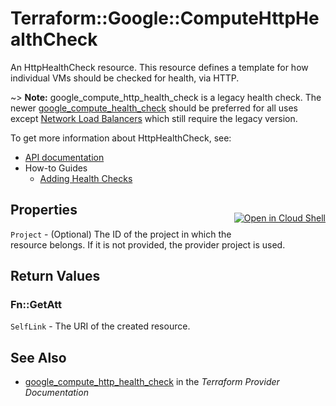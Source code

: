 # Terraform::Google::ComputeHttpHealthCheck

An HttpHealthCheck resource. This resource defines a template for how
individual VMs should be checked for health, via HTTP.


~> **Note:** google_compute_http_health_check is a legacy health check.
The newer [google_compute_health_check](/docs/providers/google/r/compute_health_check.html)
should be preferred for all uses except
[Network Load Balancers](https://cloud.google.com/compute/docs/load-balancing/network/)
which still require the legacy version.


To get more information about HttpHealthCheck, see:

* [API documentation](https://cloud.google.com/compute/docs/reference/latest/httpHealthChecks)
* How-to Guides
    * [Adding Health Checks](https://cloud.google.com/compute/docs/load-balancing/health-checks#legacy_health_checks)

<div class = "oics-button" style="float: right; margin: 0 0 -15px">
  <a href="https://console.cloud.google.com/cloudshell/open?cloudshell_git_repo=https%3A%2F%2Fgithub.com%2Fterraform-google-modules%2Fdocs-examples.git&cloudshell_working_dir=http_health_check_basic&cloudshell_image=gcr.io%2Fgraphite-cloud-shell-images%2Fterraform%3Alatest&open_in_editor=main.tf&cloudshell_print=.%2Fmotd&cloudshell_tutorial=.%2Ftutorial.md" target="_blank">
    <img alt="Open in Cloud Shell" src="//gstatic.com/cloudssh/images/open-btn.svg" style="max-height: 44px; margin: 32px auto; max-width: 100%;">
  </a>
</div>

## Properties

`Project` - (Optional) The ID of the project in which the resource belongs. If it is not provided, the provider project is used.


## Return Values

### Fn::GetAtt

`SelfLink` - The URI of the created resource.

## See Also

* [google_compute_http_health_check](https://www.terraform.io/docs/providers/google/r/compute_http_health_check.html) in the _Terraform Provider Documentation_